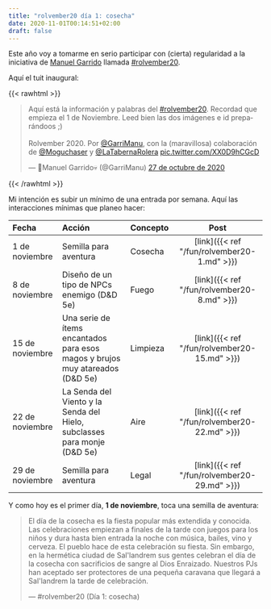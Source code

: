 ```yaml
---
title: "rolvember20 día 1: cosecha"
date: 2020-11-01T00:14:51+02:00
draft: false
---
```


Este año voy a tomarme en serio participar con (cierta) regularidad a la iniciativa de [Manuel Garrido](bit.ly/2PoNn2M) llamada [#rolvember20](ttps://twitter.com/hashtag/rolvember20?src=hashtag_click).

Aquí el tuit inaugural:

{{< rawhtml >}}
<blockquote class="twitter-tweet tw-align-center" data-lang="es" data-theme="light"><p lang="es" dir="ltr">Aquí está la información y palabras del <a href="https://twitter.com/hashtag/rolvember20?src=hash&amp;ref_src=twsrc%5Etfw">#rolvember20</a>. Recordad que empieza el 1 de Noviembre. Leed bien las dos imágenes e id preparándoos ;)<br><br>Rolvember 2020. Por <a href="https://twitter.com/GarriManu?ref_src=twsrc%5Etfw">@GarriManu</a>, con la (maravillosa) colaboración de <a href="https://twitter.com/Moguchaser?ref_src=twsrc%5Etfw">@Moguchaser</a> y <a href="https://twitter.com/LaTabernaRolera?ref_src=twsrc%5Etfw">@LaTabernaRolera</a> <a href="https://t.co/XX0D9hCGcD">pic.twitter.com/XX0D9hCGcD</a></p>&mdash; 👻Manuel Garrido💀 (@GarriManu) <a href="https://twitter.com/GarriManu/status/1321102893378920448?ref_src=twsrc%5Etfw">27 de octubre de 2020</a></blockquote> <script async src="https://platform.twitter.com/widgets.js" charset="utf-8"></script>
{{< /rawhtml >}}

Mi intención es subir un mínimo de una entrada por semana. Aquí las interacciones mínimas que planeo hacer:

| __Fecha__ | __Acción__ | __Concepto__ | __Post__ |
|:----------|:-----------|:-------------|:--------:|
| 1 de noviembre | Semilla para aventura | Cosecha | [link]({{< ref "/fun/rolvember20-1.md" >}}) |
| 8 de noviembre | Diseño de un tipo de NPCs enemigo (D&D 5e) | Fuego | [link]({{< ref "/fun/rolvember20-8.md" >}}) |
| 15 de noviembre | Una serie de ítems encantados para esos magos y brujos muy atareados (D&D 5e) | Limpieza | [link]({{< ref "/fun/rolvember20-15.md" >}}) |
| 22 de noviembre | La Senda del Viento y  la Senda del Hielo, subclasses para monje (D&D 5e) | Aire | [link]({{< ref "/fun/rolvember20-22.md" >}}) |
| 29 de noviembre | Semilla para aventura | Legal | [link]({{< ref "/fun/rolvember20-29.md" >}}) |

Y como hoy es el primer día, __1 de noviembre__, toca una semilla de aventura:

> El día de la cosecha es la fiesta popular más extendida y conocida. Las celebraciones empiezan a finales de la tarde con juegos para los niños y dura hasta bien entrada la noche con música, bailes, vino y cerveza. El pueblo hace de esta celebración su fiesta. Sin embargo, en la hermética ciudad de Sal'landrem sus gentes celebran el día de la cosecha con sacrificios de sangre al Dios Enraizado. Nuestros PJs han aceptado ser protectores de una pequeña caravana que llegará a Sal'landrem la tarde de celebración.
>
> — #rolvember20 (Día 1: cosecha)